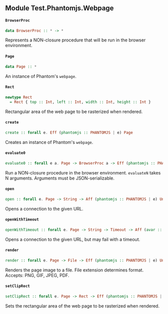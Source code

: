 ## Module Test.Phantomjs.Webpage

#### `BrowserProc`

``` purescript
data BrowserProc :: * -> *
```

Represents a NON-closure procedure that will be run in the
browser environment.


#### `Page`

``` purescript
data Page :: *
```

An instance of Phantom's `webpage`.


#### `Rect`

``` purescript
newtype Rect
  = Rect { top :: Int, left :: Int, width :: Int, height :: Int }
```

Rectangular area of the web page to be rasterized when rendered.


#### `create`

``` purescript
create :: forall e. Eff (phantomjs :: PHANTOMJS | e) Page
```

Creates an instance of Phantom's `webpage`.


#### `evaluate0`

``` purescript
evaluate0 :: forall e a. Page -> BrowserProc a -> Eff (phantomjs :: PHANTOMJS | e) a
```

Run a NON-closure procedure in the browser
environment. `evaluateN` takes N arguments. Arguments must be
JSON-serializable.


#### `open`

``` purescript
open :: forall e. Page -> String -> Aff (phantomjs :: PHANTOMJS | e) Unit
```

Opens a connection to the given URL.


#### `openWithTimeout`

``` purescript
openWithTimeout :: forall e. Page -> String -> Timeout -> Aff (avar :: AVAR, phantomjs :: PHANTOMJS | e) Unit
```

Opens a connection to the given URL, but may fail with a timeout.


#### `render`

``` purescript
render :: forall e. Page -> File -> Eff (phantomjs :: PHANTOMJS | e) Unit
```

Renders the page image to a file. File extension determines
format. Accepts: PNG, GIF, JPEG, PDF.


#### `setClipRect`

``` purescript
setClipRect :: forall e. Page -> Rect -> Eff (phantomjs :: PHANTOMJS | e) Unit
```

Sets the rectangular area of the web page to be rasterized when rendered.



